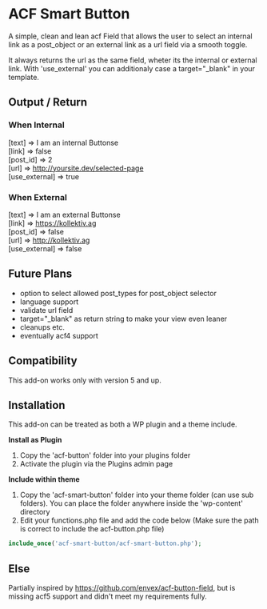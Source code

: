 # ACF Smart Button

A simple, clean and lean acf Field that allows the user to select an internal link as a post_object or an external link as a url field via a smooth toggle.

It always returns the url as the same field, wheter its the internal or external link. With 'use_external' you can additionaly case a target="_blank" in your template.

## Output / Return

### When Internal
[text] => I am an internal Buttonse  
[link] => false  
[post_id] => 2  
[url] => http://yoursite.dev/selected-page  
[use_external] => true

### When External
[text] => I am an external Buttonse  
[link] => https://kollektiv.ag  
[post_id] => false  
[url] => http://kollektiv.ag  
[use_external] => false

## Future Plans
- option to select allowed post_types for post_object selector
- language support
- validate url field
- target="_blank" as return string to make your view even leaner
- cleanups etc.
- eventually acf4 support

## Compatibility

This add-on works only with version 5 and up.

## Installation

This add-on can be treated as both a WP plugin and a theme include.

**Install as Plugin**

1. Copy the 'acf-button' folder into your plugins folder
2. Activate the plugin via the Plugins admin page

**Include within theme**

1.	Copy the 'acf-smart-button' folder into your theme folder (can use sub folders). You can place the folder anywhere inside the 'wp-content' directory
2.	Edit your functions.php file and add the code below (Make sure the path is correct to include the acf-button.php file)

```php
include_once('acf-smart-button/acf-smart-button.php');
```

## Else

Partially inspired by https://github.com/envex/acf-button-field, but is missing acf5 support and didn't meet my requirements fully.